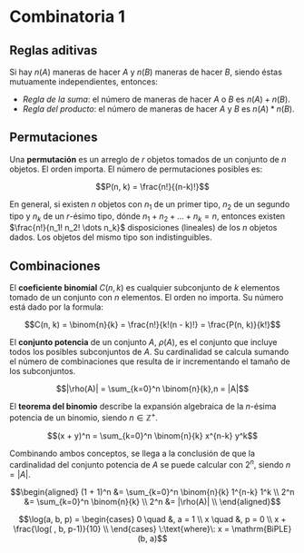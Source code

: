 # Combinatoria 1

## Reglas aditivas

Si hay $n(A)$ maneras de hacer $A$ y $n(B)$ maneras de hacer $B$, siendo éstas
mutuamente independientes, entonces: 

- *Regla de la suma*: el número de maneras de hacer $A$ o $B$ es $n(A) + n(B)$.
- *Regla del producto*: el número de maneras de hacer $A$ y $B$ es $n(A) * n(B)$.


## Permutaciones

Una **permutación** es un arreglo de $r$ objetos tomados de un conjunto de $n$
objetos. El orden importa. El número de permutaciones posibles es:

$$P(n, k) = \frac{n!}{(n-k)!}$$

En general, si existen $n$ objetos con $n_1$ de un primer tipo, $n_2$ de un
segundo tipo y $n_k$ de un $r$-ésimo tipo, dónde $n_1 + n_2 + \dots + n_k = n$,
entonces existen $\frac{n!}{n_1! n_2! \dots n_k}$ disposiciones (lineales) de
los $n$ objetos dados. Los objetos del mismo tipo son indistinguibles.


## Combinaciones

El **coeficiente binomial** $C(n, k)$ es cualquier subconjunto de $k$ elementos
tomado de un conjunto con $n$ elementos. El orden no importa. Su número está
dado por la formula:

$$C(n, k) = \binom{n}{k} = \frac{n!}{k!(n - k)!} = \frac{P(n, k)}{k!}$$

El **conjunto potencia** de un conjunto $A$, $\rho(A)$, es el conjunto que
incluye todos los posibles subconjuntos de $A$. Su cardinalidad se calcula
sumando el número de combinaciones que resulta de ir incrementando el tamaño de
los subconjuntos.

$$|\rho(A)| = \sum_{k=0}^n \binom{n}{k},n = |A|$$

El **teorema del binomio** describe la expansión algebraica de la $n$-ésima
potencia de un binomio, siendo $n \in \mathbb{Z}^+$.

$$(x + y)^n = \sum_{k=0}^n \binom{n}{k} x^{n-k} y^k$$

Combinando ambos conceptos, se llega a la conclusión de que la cardinalidad del
conjunto potencia de $A$ se puede calcular con $2^n$, siendo $n = |A|$.

$$\begin{aligned}
    (1 + 1)^n   &= \sum_{k=0}^n \binom{n}{k} 1^{n-k} 1^k \\
    2^n         &= \sum_{k=0}^n \binom{n}{k} \\
    2^n         &= |\rho(A)| \\
\end{aligned}$$

$$\log(a, b, p) = \begin{cases}
    0 \quad &, a = 1 \\
    x \quad &, p = 0 \\
    x + \frac{\log( , b, p-1)}{10} \\
\end{cases} \:\text{where}\: x = \mathrm{BiPLE}(b, a)$$
